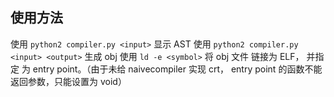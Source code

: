 ## 使用方法
使用 `python2 compiler.py <input>` 显示 AST
使用 `python2 compiler.py <input> <output>` 生成 obj
使用 `ld -e <symbol>` 将 obj 文件 链接为 ELF， 并指定 <symbol> 为 entry point。（由于未给 naivecompiler 实现 crt， entry point 的函数不能返回参数，只能设置为 void）
